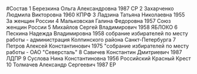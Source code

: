 #Состав
1 Березкина Ольга Александровна 1987 СР
2 Захарченко Людмила Викторовна 1960 КПРФ
3 Ладзина Татьяна Николаевна 1955 За женщин России
4 Мальковская Галина Федоровна 1957 Союз женщин России
5 Михайлов Сергей Владимирович 1958 ЯБЛОКО
6 Пескина Надежда Владимировна 1958 собрание избирателей по месту работы - администрация Колпинского района Санкт-Петербурга
7 Петров Алексей Константинович 1975 \"собрание избирателей по месту работы - ОАО \"Северсталь\"
8 Савичев Константин Дмитриевич 1987 ЛДПР
9 Суслова Нина Константиновна 1956 Российский Красный Крест
10 Толмачев Александр Сергеевич 1987 ЕР
